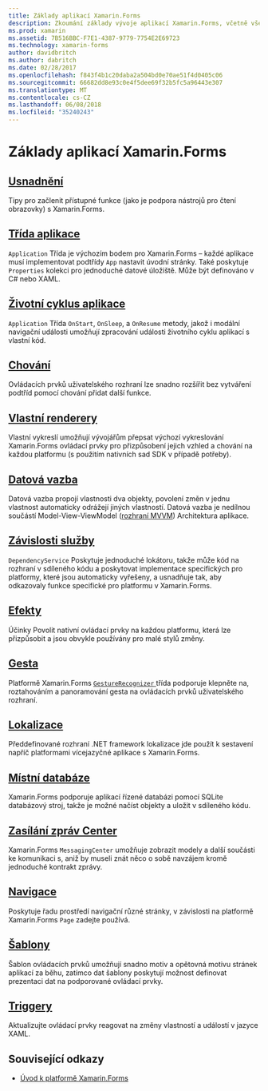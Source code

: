 ```yaml
---
title: Základy aplikací Xamarin.Forms
description: Zkoumání základy vývoje aplikací Xamarin.Forms, včetně všech požadovaných základní koncepty, prostřednictvím dokončujeme úpravy, jako je například usnadnění a lokalizace.
ms.prod: xamarin
ms.assetid: 7B516BBC-F7E1-4387-9779-7754E2E69723
ms.technology: xamarin-forms
author: davidbritch
ms.author: dabritch
ms.date: 02/28/2017
ms.openlocfilehash: f843f4b1c20daba2a504bd0e70ae51f4d0405c06
ms.sourcegitcommit: 66682dd8e93c0e4f5dee69f32b5fc5a96443e307
ms.translationtype: MT
ms.contentlocale: cs-CZ
ms.lasthandoff: 06/08/2018
ms.locfileid: "35240243"
---
```

# <a name="xamarinforms-application-fundamentals"></a>Základy aplikací Xamarin.Forms

## <a name="accessibilityaccessibilityindexmd"></a>[Usnadnění](accessibility/index.md)

Tipy pro začlenit přístupné funkce (jako je podpora nástrojů pro čtení obrazovky) s Xamarin.Forms.

## <a name="app-classapplication-classmd"></a>[Třída aplikace](application-class.md)

`Application` Třída je výchozím bodem pro Xamarin.Forms – každé aplikace musí implementovat podtřídy `App` nastavit úvodní stránky. Také poskytuje `Properties` kolekci pro jednoduché datové úložiště. Může být definováno v C# nebo XAML.

## <a name="app-lifecycleapp-lifecyclemd"></a>[Životní cyklus aplikace](app-lifecycle.md)

`Application` Třída `OnStart`, `OnSleep`, a `OnResume` metody, jakož i modální navigační události umožňují zpracování události životního cyklu aplikací s vlastní kód.

## <a name="behaviorsbehaviorsindexmd"></a>[Chování](behaviors/index.md)

Ovládacích prvků uživatelského rozhraní lze snadno rozšířit bez vytváření podtříd pomocí chování přidat další funkce.

## <a name="custom-rendererscustom-rendererindexmd"></a>[Vlastní renderery](custom-renderer/index.md)

Vlastní vykreslí umožňují vývojářům přepsat výchozí vykreslování Xamarin.Forms ovládací prvky pro přizpůsobení jejich vzhled a chování na každou platformu (s použitím nativních sad SDK v případě potřeby).

## <a name="data-bindingdata-bindingindexmd"></a>[Datová vazba](data-binding/index.md)

Datová vazba propojí vlastnosti dva objekty, povolení změn v jednu vlastnost automaticky odrážejí jiných vlastností. Datová vazba je nedílnou součástí Model-View-ViewModel ([rozhraní MVVM](~/xamarin-forms/enterprise-application-patterns/mvvm.md)) Architektura aplikace.

## <a name="dependency-servicedependency-serviceindexmd"></a>[Závislosti služby](dependency-service/index.md)

`DependencyService` Poskytuje jednoduché lokátoru, takže může kód na rozhraní v sdíleného kódu a poskytovat implementace specifických pro platformy, které jsou automaticky vyřešeny, a usnadňuje tak, aby odkazovaly funkce specifické pro platformu v Xamarin.Forms.

## <a name="effectseffectsindexmd"></a>[Efekty](effects/index.md)

Účinky Povolit nativní ovládací prvky na každou platformu, která lze přizpůsobit a jsou obvykle používány pro malé stylů změny.

## <a name="gesturesgesturesindexmd"></a>[Gesta](gestures/index.md)

Platformě Xamarin.Forms [ `GestureRecognizer` ](https://developer.xamarin.com/api/type/Xamarin.Forms.GestureRecognizer/) třída podporuje klepněte na, roztahováním a panoramování gesta na ovládacích prvků uživatelského rozhraní.

## <a name="localizationlocalizationindexmd"></a>[Lokalizace](localization/index.md)

Předdefinované rozhraní .NET framework lokalizace jde použít k sestavení napříč platformami vícejazyčné aplikace s Xamarin.Forms.

## <a name="local-databasesdatabasesmd"></a>[Místní databáze](databases.md)

Xamarin.Forms podporuje aplikací řízené databázi pomocí SQLite databázový stroj, takže je možné načíst objekty a uložit v sdíleného kódu.

## <a name="messaging-centermessaging-centermd"></a>[Zasílání zpráv Center](messaging-center.md)

Xamarin.Forms `MessagingCenter` umožňuje zobrazit modely a další součásti ke komunikaci s, aniž by museli znát něco o sobě navzájem kromě jednoduché kontrakt zprávy.

## <a name="navigationnavigationindexmd"></a>[Navigace](navigation/index.md)

Poskytuje řadu prostředí navigační různé stránky, v závislosti na platformě Xamarin.Forms `Page` zadejte používá.

## <a name="templatestemplatesindexmd"></a>[Šablony](templates/index.md)

Šablon ovládacích prvků umožňují snadno motiv a opětovná motivu stránek aplikací za běhu, zatímco dat šablony poskytují možnost definovat prezentaci dat na podporované ovládací prvky.

## <a name="triggerstriggersmd"></a>[Triggery](triggers.md)

Aktualizujte ovládací prvky reagovat na změny vlastností a událostí v jazyce XAML.


## <a name="related-links"></a>Související odkazy

- [Úvod k platformě Xamarin.Forms](~/xamarin-forms/get-started/introduction-to-xamarin-forms.md)
